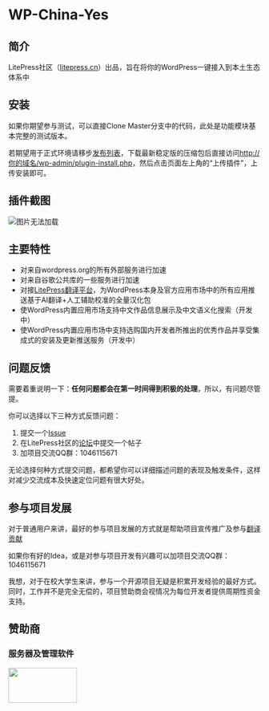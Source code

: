# WP-China-Yes

## 简介
LitePress社区（[litepress.cn][0]）出品，旨在将你的WordPress一键接入到本土生态体系中

## 安装
如果你期望参与测试，可以直接Clone Master分支中的代码，此处是功能模块基本完整的测试版本。

若期望用于正式环境请移步[发布列表][1]，下载最新稳定版的压缩包后直接访问[http://你的域名/wp-admin/plugin-install.php][2]，然后点击页面左上角的“上传插件”，上传安装即可。

## 插件截图
![图片无法加载](https://litepress.cn/wp-content/uploads/2020/10/QQ图片20201007131531.png)

## 主要特性
 - 对来自wordpress.org的所有外部服务进行加速
 - 对来自谷歌公共库的一些服务进行加速
 - 对接[LitePress翻译平台][3]，为WordPress本身及官方应用市场中的所有应用推送基于AI翻译+人工辅助校准的全量汉化包
 - 使WordPress内置应用市场支持中文作品信息展示及中文语义化搜索（开发中）
 - 使WordPress内置应用市场中支持选购国内开发者所推出的优秀作品并享受集成式的安装及更新推送服务（开发中）

## 问题反馈
需要着重说明一下：**任何问题都会在第一时间得到积极的处理**，所以，有问题尽管提。

你可以选择以下三种方式反馈问题：

 1. 提交一个[Issue][4]
 2. 在LitePress社区的[论坛][5]中提交一个帖子
 3. 加项目交流QQ群：1046115671

无论选择何种方式提交问题，都希望你可以详细描述问题的表现及触发条件，这样对减少交流成本及快速定位问题有很大好处。

## 参与项目发展

对于普通用户来讲，最好的参与项目发展的方式就是帮助项目宣传推广及参与[翻译贡献][3]

如果你有好的Idea，或是对参与项目开发有兴趣可以加项目交流QQ群：1046115671

我想，对于在校大学生来讲，参与一个开源项目无疑是积累开发经验的最好方式。同时，工作并不是完全无偿的，项目赞助商会视情况为每位开发者提供周期性资金支持。

## 赞助商

### 服务器及管理软件

<img src="https://litepress.cn/wp-content/uploads/2020/08/又拍云_logo5-300x153.png" width="137" height="70" alt="" class="wp-image-764 alignnone size-medium" srcset="https://litepress.cn/wp-content/uploads/2020/08/又拍云_logo5-300x153.png 300w, https://litepress.cn/wp-content/uploads/2020/08/又拍云_logo5-300x153.png 480w, https://litepress.cn/wp-content/uploads/2020/08/又拍云_logo5-300x153.png 594w" sizes="(max-width: 137px) 100vw, 137px">


[0]: https://litepress.cn

[1]: https://github.com/litepress/wp-china-yes/releases

[2]: http://你的域名/wp-admin/plugin-install.php

[3]: https://litepress.cn/translate/

[4]: https://github.com/litepress/wp-china-yes/issues

[5]: https://litepress.cn/forums

